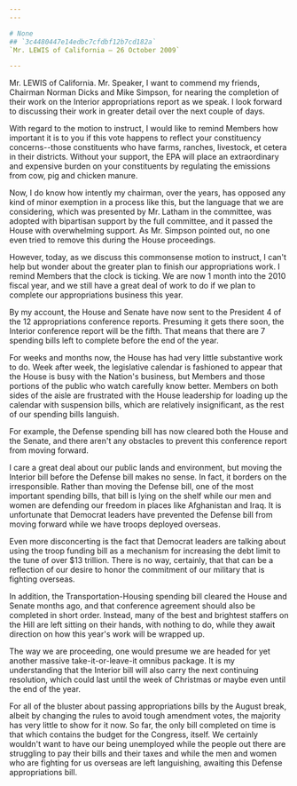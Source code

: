 ```yaml
---
---

# None
## `3c4480447e14edbc7cfdbf12b7cd182a`
`Mr. LEWIS of California — 26 October 2009`

---
```



Mr. LEWIS of California. Mr. Speaker, I want to commend my friends, 
Chairman Norman Dicks and Mike Simpson, for nearing the completion of 
their work on the Interior appropriations report as we speak. I look 
forward to discussing their work in greater detail over the next couple 
of days.

With regard to the motion to instruct, I would like to remind Members 
how important it is to you if this vote happens to reflect your 
constituency concerns--those constituents who have farms, ranches, 
livestock, et cetera in their districts. Without your support, the EPA 
will place an extraordinary and expensive burden on your constituents 
by regulating the emissions from cow, pig and chicken manure.

Now, I do know how intently my chairman, over the years, has opposed 
any kind of minor exemption in a process like this, but the language 
that we are considering, which was presented by Mr. Latham in the 
committee, was adopted with bipartisan support by the full committee, 
and it passed the House with overwhelming support. As Mr. Simpson 
pointed out, no one even tried to remove this during the House 
proceedings.

However, today, as we discuss this commonsense motion to instruct, I 
can't help but wonder about the greater plan to finish our 
appropriations work. I remind Members that the clock is ticking. We are 
now 1 month into the 2010 fiscal year, and we still have a great deal 
of work to do if we plan to complete our appropriations business this 
year.

By my account, the House and Senate have now sent to the President 4 
of the 12 appropriations conference reports. Presuming it gets there 
soon, the Interior conference report will be the fifth. That means that 
there are 7 spending bills left to complete before the end of the year.

For weeks and months now, the House has had very little substantive 
work to do. Week after week, the legislative calendar is fashioned to 
appear that the House is busy with the Nation's business, but Members 
and those portions of the public who watch carefully know better. 
Members on both sides of the aisle are frustrated with the House 
leadership for loading up the calendar with suspension bills, which are 
relatively insignificant, as the rest of our spending bills languish.

For example, the Defense spending bill has now cleared both the House 
and the Senate, and there aren't any obstacles to prevent this 
conference report from moving forward.

I care a great deal about our public lands and environment, but 
moving the Interior bill before the Defense bill makes no sense. In 
fact, it borders on the irresponsible. Rather than moving the Defense 
bill, one of the most important spending bills, that bill is lying on 
the shelf while our men and women are defending our freedom in places 
like Afghanistan and Iraq. It is unfortunate that Democrat leaders have 
prevented the Defense bill from moving forward while we have troops 
deployed overseas.

Even more disconcerting is the fact that Democrat leaders are talking 
about using the troop funding bill as a mechanism for increasing the 
debt limit to the tune of over $13 trillion. There is no way, 
certainly, that that can be a reflection of our desire to honor the 
commitment of our military that is fighting overseas.

In addition, the Transportation-Housing spending bill cleared the 
House and Senate months ago, and that conference agreement should also 
be completed in short order. Instead, many of the best and brightest 
staffers on the Hill are left sitting on their hands, with nothing to 
do, while they await direction on how this year's work will be wrapped 
up.

The way we are proceeding, one would presume we are headed for yet 
another massive take-it-or-leave-it omnibus package. It is my 
understanding that the Interior bill will also carry the next 
continuing resolution, which could last until the week of Christmas or 
maybe even until the end of the year.

For all of the bluster about passing appropriations bills by the 
August break, albeit by changing the rules to avoid tough amendment 
votes, the majority has very little to show for it now. So far, the 
only bill completed on time is that which contains the budget for the 
Congress, itself. We certainly wouldn't want to have our being 
unemployed while the people out there are struggling to pay their bills 
and their taxes and while the men and women who are fighting for us 
overseas are left languishing, awaiting this Defense appropriations 
bill.